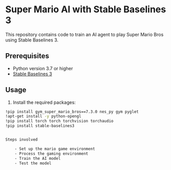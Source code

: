 # Super Mario AI with Stable Baselines 3

This repository contains code to train an AI agent to play Super Mario Bros using Stable Baselines 3.

## Prerequisites

- Python version 3.7 or higher
- [Stable Baselines 3](https://github.com/DLR-RM/stable-baselines3)

## Usage 

1. Install the required packages:

```bash
!pip install gym_super_mario_bros==7.3.0 nes_py gym pyglet
!apt-get install -y python-opengl
!pip install torch torch torchvision torchaudio
!pip install stable-baselines3


Steps involved

    - Set up the mario game environment
    - Process the gaming environment
    - Train the AI model
    - Test the model 

